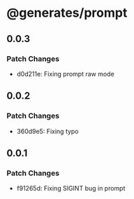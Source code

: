 # @generates/prompt

## 0.0.3

### Patch Changes

- d0d211e: Fixing prompt raw mode

## 0.0.2

### Patch Changes

- 360d9e5: Fixing typo

## 0.0.1

### Patch Changes

- f91265d: Fixing SIGINT bug in prompt
